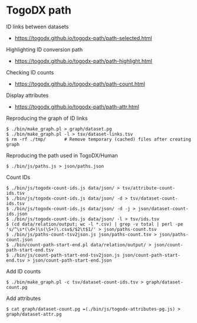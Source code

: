 # TogoDX path

ID links between datasets
* https://togodx.github.io/togodx-path/path-selected.html

Highlighting ID conversion path
* https://togodx.github.io/togodx-path/path-highlight.html

Checking ID counts
* https://togodx.github.io/togodx-path/path-count.html

Display attributes
* https://togodx.github.io/togodx-path/path-attr.html

Reproducing the graph of ID links
```
$ ./bin/make_graph.pl > graph/dataset.pg
$ ./bin/make_graph.pl -l > tsv/dataset-links.tsv
$ rm -rf ./tmp/       # Remove temporary (cached) files after creating graph
```

Reproducing the path used in TogoDX/Human
```
$ ./bin/js/paths.js > json/paths.json
```

Count IDs
```
$ ./bin/js/togodx-count-ids.js data/json/ > tsv/attribute-count-ids.tsv
$ ./bin/js/togodx-count-ids.js data/json/ -d > tsv/dataset-count-ids.tsv
$ ./bin/js/togodx-count-ids.js data/json/ -d -j > json/dataset-count-ids.json
$ ./bin/js/togodx-count-ids.js data/json/ -l > tsv/ids.tsv
$ (cd data/relation/output; wc -l *.csv) | grep -v total | perl -pe 's/^\s*(\d+)\s(\S+)\.csv$/$2\t$1/' > json/paths-count.tsv
$ ./bin/js/paths-count-tsv2json.js json/paths-count.tsv > json/paths-count.json
$ ./bin/count-path-start-end.pl data/relation/output/ > json/count-path-start-end.tsv
$ ./bin/js/count-path-start-end-tsv2json.js json/count-path-start-end.tsv > json/count-path-start-end.json
```

Add ID counts
```
$ ./bin/make_graph.pl -c tsv/dataset-count-ids.tsv > graph/dataset-count.pg
```

Add attributes
```
$ cat graph/dataset-count.pg =(./bin/js/togodx-attributes-pg.js) > graph/dataset-attr.pg
```
